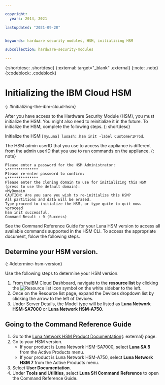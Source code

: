 ```yaml
---

copyright:
  years: 2014, 2021

lastupdated: "2021-09-20"


keywords: hardware security modules, HSM, initializing HSM

subcollection: hardware-security-modules

---
```


{:shortdesc: .shortdesc}
{:external: target="_blank" .external}
{:note: .note}
{:codeblock: .codeblock}

# Initializing the IBM Cloud HSM
{: #initializing-the-ibm-cloud-hsm}

After you have access to the Hardware Security Module (HSM), you must initialize the HSM. You might also need to reinitialize it in the future. To initialize the HSM, complete the following steps.
{: shortdesc}

Initialize the HSM `[myLuna] lusash:.hsm init -label Customer1Prod`.

The HSM admin userID that you use to access the appliance is different from the admin userID that you use to run commands on the appliance.
{: note}


   ```text
   Please enter a password for the HSM Administrator:
   >**************
   Please re-enter password to confirm:
   >**************
   Please enter the cloning domain to use for initializing this HSM (press to use the default domain):
   >MyDomain
   CAUTION: Are you sure you wish to re-initialize this HSM?
   All partitions and data will be erased.
   Type proceed to initialize the HSM, or type quite to quit now.
   >proceed
   hsm init successful.
   Command Result : 0 (Success)
   ```

See the Command Reference Guide for your Luna HSM version to access all available commands supported in the HSM CLI.
To access the appropriate document, folow the following steps.

## Determine your HSM version.
{: #determine-hsm-version}

Use the following steps to determine your HSM version. 
1. From theIBM Cloud Dashboard, navigate to the **resource list** by clicking the ![Resource list icon](../../images/Resource-list.png) symbol on the white sidebar to the left.
2. Once on the Resource list page, expand the Devices dropdown list by clicking the arrow to the left of Devices.
3. Under Server Details, the Model type will be listed as **Luna Network HSM-SA7000** or **Luna Network HSM-A750**.

## Going to the Command Reference Guide

1. Go to the [Luna Network HSM Product Documentation](https://thalesdocs.com/gphsm/Content/luna/network/luna_network_releases.htm){: external} page.
2. Go to your HSM version.
   - If your product is Luna Network HSM-SA7000, select **Luna SA 5** from the Active Products menu.
   - If your product is Luna Network HSM-A750, select **Luna Network HSM 7** from the Active Products menu.
3. Select **User Documentation**.
4. Under **Tools and Utilities**, select **Luna SH Command Reference** to open the Command Reference Guide.
